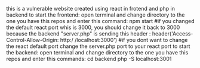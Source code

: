 this is a vulnerable website created using react in frotend and php in backend
to start the frontend:
open terminal and change directory to the one you have this repos and enter this command:
npm start
#if you changed the default react port whis is 3000, you should change it back to 3000 because the backend "server.php" is sending this header :
header('Access-Control-Allow-Origin: http:/ /localhost:3000')
#if you dont want to change the react default port change the server.php port to your react port
to start the backend:
open terminal and change directory to the one you have this repos and enter this commands:
cd backend
php -S localhost:3001
